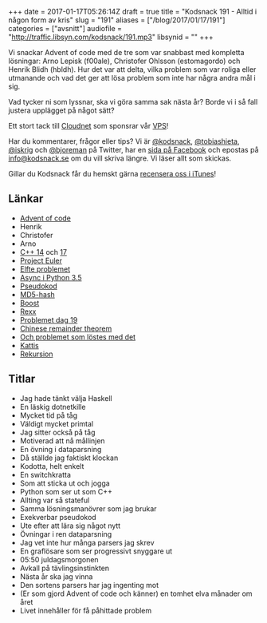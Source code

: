 +++
date = 2017-01-17T05:26:14Z
draft = true
title = "Kodsnack 191 - Alltid i någon form av kris"
slug = "191"
aliases = ["/blog/2017/01/17/191"]
categories = ["avsnitt"]
audiofile = "http://traffic.libsyn.com/kodsnack/191.mp3"
libsynid = ""
+++

Vi snackar Advent of code med de tre som var snabbast med kompletta lösningar: Arno Lepisk (f00ale), Christofer Ohlsson (estomagordo) och Henrik Blidh (hbldh). Hur det var att delta, vilka problem som var roliga eller utmanande och vad det ger att lösa problem som inte har några andra mål i sig.

Vad tycker ni som lyssnar, ska vi göra samma sak nästa år? Borde vi i så fall justera upplägget på något sätt?

Ett stort tack till [Cloudnet](http://www.cloudnet.se) som sponsrar vår [VPS](http://en.wikipedia.org/wiki/Virtual_private_server)!

Har du kommentarer, frågor eller tips? Vi är [@kodsnack](https://www.twitter.com/kodsnack), [@tobiashieta](https://www.twitter.com/tobiashieta), [@iskrig](https://www.twitter.com/iskrig) och [@bjoreman](https://www.twitter.com/bjoreman) på Twitter, har en [sida på Facebook](https://www.facebook.com/kodsnack) och epostas på [info@kodsnack.se](mailto:info@kodsnack.se) om du vill skriva längre. Vi läser allt som skickas.

Gillar du Kodsnack får du hemskt gärna [recensera oss i iTunes](http://itunes.apple.com/se/podcast/kodsnack/id561631498?l=en)!

## Länkar ##
* [Advent of code](http://adventofcode.com/)
* Henrik
* Christofer
* Arno
* [C++ 14](https://en.wikipedia.org/wiki/C%2B%2B14) och [17](https://en.wikipedia.org/wiki/C%2B%2B17)
* [Project Euler](https://projecteuler.net/)
* [Elfte problemet](http://adventofcode.com/2016/day/11)
* [Async i Python 3.5](http://stackabuse.com/python-async-await-tutorial/)
* [Pseudokod](https://en.wikipedia.org/wiki/Pseudocode)
* [MD5-hash](https://en.wikipedia.org/wiki/MD5)
* [Boost](http://www.boost.org/)
* [Rexx](https://en.wikipedia.org/wiki/Rexx)
* [Problemet dag 19](http://adventofcode.com/2016/day/19)
* [Chinese remainder theorem](https://en.wikipedia.org/wiki/Chinese_remainder_theorem)
* [Och problemet som löstes med det](http://adventofcode.com/2016/day/15)
* [Kattis](https://open.kattis.com/)
* [Rekursion](https://en.wikipedia.org/wiki/Recursion_%28computer_science%29)

## Titlar ##
* Jag hade tänkt välja Haskell
* En läskig dotnetkille
* Mycket tid på tåg
* Väldigt mycket primtal
* Jag sitter också på tåg
* Motiverad att nå mållinjen
* En övning i dataparsning
* Då ställde jag faktiskt klockan
* Kodotta, helt enkelt
* En switchkratta
* Som att sticka ut och jogga
* Python som ser ut som C++
* Allting var så stateful
* Samma lösningsmanövrer som jag brukar
* Exekverbar pseudokod
* Ute efter att lära sig något nytt
* Övningar i ren dataparsning
* Jag vet inte hur många parsers jag skrev
* En graflösare som ser progressivt snyggare ut
* 05:50 juldagsmorgonen
* Avkall på tävlingsinstinkten
* Nästa år ska jag vinna
* Den sortens parsers har jag ingenting mot
* (Er som gjord Advent of code och känner) en tomhet elva månader om året
* Livet innehåller för få påhittade problem